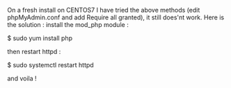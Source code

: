 

On a fresh install on CENTOS7 I have tried the above methods (edit phpMyAdmin.conf and add Require all granted), it still does'nt work. Here is the solution : install the mod_php module :

$ sudo yum install php

then restart httpd :

$ sudo systemctl restart httpd

and voila !
